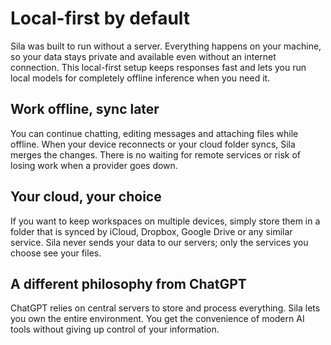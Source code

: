 # Local-first by default

Sila was built to run without a server. Everything happens on your machine, so your data stays private and available even without an internet connection. This local-first setup keeps responses fast and lets you run local models for completely offline inference when you need it.

## Work offline, sync later

You can continue chatting, editing messages and attaching files while offline. When your device reconnects or your cloud folder syncs, Sila merges the changes. There is no waiting for remote services or risk of losing work when a provider goes down.

## Your cloud, your choice

If you want to keep workspaces on multiple devices, simply store them in a folder that is synced by iCloud, Dropbox, Google Drive or any similar service. Sila never sends your data to our servers; only the services you choose see your files.

## A different philosophy from ChatGPT

ChatGPT relies on central servers to store and process everything. Sila lets you own the entire environment. You get the convenience of modern AI tools without giving up control of your information.
